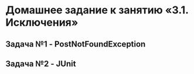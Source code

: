 # Домашнее задание к занятию «3.1. Исключения»
## Задача №1 - PostNotFoundException
## Задача №2 - JUnit